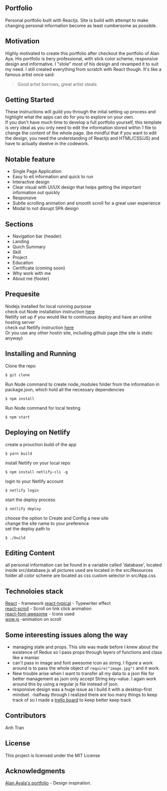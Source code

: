 ## Portfolio

Personal portfolio built with Reactjs. Site is build with attempt to make changing personal information become as least cumbersome as possible.

## Motivation
Highly motivated to create this portfolio after checkout the portfolio of Alan Aya. His portfolio is bery professional, with slick color scheme, responsive design and informative. I "stole" most of his design and revamped it to suit my need. I still created everything from scratch with React though. It's like a famous artist once said: 
>Good artist borrows, great artist steals


## Getting Started
These instructions will guild you through the inital setting up process and 
highlight what the apps can do for you to explore on your own.   
If you don't have much time to develop a full portfolio yourself, this template is very ideal as you only need to edit the information stored within 1 file to change the content of the whole page. (be mindful that if you want to edit the design, you need the understanding of Reactjs and HTML/CSS/JS) and have to actually dwelve in the codework.

## Notable feature
- Single Page Application
- Easy to eit information and quick to run
- Interactive design
- Clear visual with UI/UX design that helps getting the important information out quickly
- Responsive 
- Subtle scrolling animation and smooth scroll for a great user experience
- Modal to not disrupt SPA design

## Sections
- Navigation bar (header)
- Landing 
- Quich Summary
- Skill
- Project
- Education
- Certificate (coming soon)
- Why work with me
- About me (footer)


## Prequesite
Nodejs installed for local running purpose    
check out Node installation instruction [here](https://nodejs.org/en/)  
Netlify set up if you would like to continuous deploy and have an online hosting server  
check out Netlify instruction [here](https://www.netlify.com/)  
Or you use any other hostin site, including github page (the site is static anyway)

## Installing and Running
Clone the repo
```
$ git clone 
```
Run Node command to create node_modules folder from the information in package.json, which hold all the necessary dependencies
```
$ npm install
```
Run Node command for local testing
```
$ npm start
```

## Deploying on Netlify
create a prouction build of the app
```
$ yarn build
```
install Netlify on your local repo
```
$ npm install netlify-cli -g
```
login to your Netlify account
```
$ netlify login
```
start the deploy process
```
$ netlify deploy
```
choose the option to Create and Config a new site  
change the site name to your preference  
set the deploy path to   
```
$ ./build
```

## Editing Content
all personal information can be found in a variable called 'database', located inside src/database.js
all pictures used are located in the src/Resources folder
all color scheme are located as css custom selector in src/App.css

## Technoloies stack
[React](https://reactjs.org/) - framework
[react-typical](https://www.npmjs.com/package/react-typical) - Typewriter effect  
[react-scroll](https://www.npmjs.com/package/react-scroll) - Scroll on link click animation  
[react-font-awesome](https://github.com/FortAwesome/react-fontawesome) - Icons used  
[wow.js](https://www.npmjs.com/package/react-wow) -animation on scroll

## Some interesting issues along the way
- managing state and props. This site was made before I knew about the existence of Redux so I pass props through layers of functions and class like a maniac  
- can't pass in image and font awesome icon as string. I figure a work around is to pass the whole object of `require("image.jpg")` and it work. 
- New trouble arise when I want to transfer all my data to a json file for better management as json only accept String key-value. I again work around this by using a regular js file instead of json.  
- responsive design was a huge issue as I build it with a desktop-first mindset.
-halfway through I realized there are too many things to keep track of so I made a [trello board](https://trello.com/b/SBWIfxGm/portfolio) to keep better keep track

## Contributors
Anh Tran 

## License
This project is licensed under the MIT License

## Acknowledgments
[Alan Ayala's portfolio](http://www.abwtechnologies.com/index.html) - Design inspiration. 
